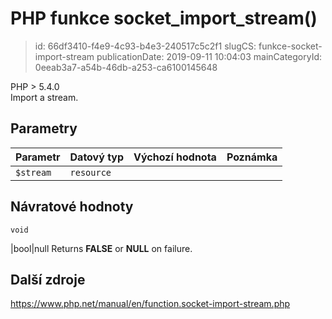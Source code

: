 PHP funkce socket_import_stream()
================================

> id: 66df3410-f4e9-4c93-b4e3-240517c5c2f1
> slugCS: funkce-socket-import-stream
> publicationDate: 2019-09-11 10:04:03
> mainCategoryId: 0eeab3a7-a54b-46db-a253-ca6100145648

PHP > 5.4.0<br/>
Import a stream.


Parametry
--------------

| Parametr | Datový typ | Výchozí hodnota | Poznámka |
|-----|-----|-----|-----|
| `$stream` | `resource` |  |  |


Návratové hodnoty
----------------

`void`

|bool|null Returns <b>FALSE</b> or <b>NULL</b> on failure.

Další zdroje
------------

https://www.php.net/manual/en/function.socket-import-stream.php
